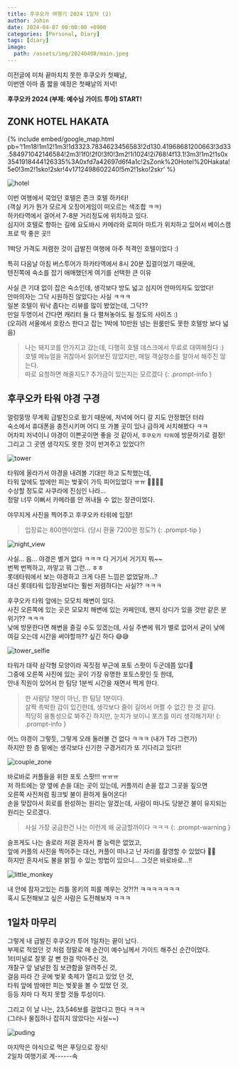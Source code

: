 ```yaml
---
title: 후쿠오카 여행기 2024 1일차 (2)
author: Johin
date: 2024-04-07 00:00:00 +0900
categories: [Personal, Diary]
tags: [diary]
image:
  path: /assets/img/20240408/main.jpeg
---
```


이전글에 미처 끝마치치 못한 후쿠오카 첫째날,  
이번엔 아마 좀 짧을 예정은 첫째날의 저녁!

**후쿠오카 2024 (부제: 예수님 가이드 투어) START!**

## ZONK HOTEL HAKATA

{% include embed/google_map.html pb='!1m18!1m12!1m3!1d3323.7834623456583!2d130.41968681200663!3d33.584971042146584!2m3!1f0!2f0!3f0!3m2!1i1024!2i768!4f13.1!3m3!1m2!1s0x3541918444126335%3A0xfd7a42697d6f4a1c!2sZonk%20Hotel%20Hakata!5e0!3m2!1sko!2skr!4v1712498602240!5m2!1sko!2skr' %}

![hotel](/assets/img/20240408/zonk_hotel.png)

이번 여행에서 묵었던 호텔은 존크 호텔 하카타!  
(객실 키가 뭔가 모르게 오징어게임이 떠오르는 색조합 ㅋㅋ)  
하카타역에서 걸어서 7-8분 거리정도에 위치하고 있다.  
심지어 호텔로 향하는 길에 요도바시 카메라와 로피아 마트가 위치하고 있어서 베이스캠프로 딱 좋은 곳!!  

1박당 가격도 저렴한 것이 급발진 여행에 아주 적격인 호텔이었다 :)  

특히 다음날 아침 버스투어가 하카타역에서 8시 20분 집결이었기 때문에,  
텐진쪽에 숙소를 잡기 애매했던게 여기를 선택한 큰 이유  

사실 큰 기대 없이 잡은 숙소인데, 생각보다 방도 넓고 심지어 안마의자도 있었다!  
안마의자는 그닥 시원하진 않았다는 사실 ㅋㅋㅋ  
일본 호텔이 워낙 좁다는 리뷰를 많이 봤었는데, 그닥??  
만일 두명이서 간다면 캐리터 둘 다 펼쳐놓아도 될 정도의 사이즈 :)  
(오히려 서울에서 호캉스 한다고 잡는 1박에 10만원 넘는 원룸만도 못한 호텔방 보다 넓음)  

> 나는 돼지코를 안가지고 갔는데, 다행히 호텔 데스크에서 무료로 대여해줬다 :)  
>  호텔 메뉴얼을 귀찮아서 읽어보진 않았지만, 매일 객실청소를 알아서 해주진 않는다.  
>  따로 요청하면 해줄지도? 추가금이 있는지는 모르겠다
{: .prompt-info }

## 후쿠오카 타워 야경 구경

얼렁뚱땅 무계획 급발진으로 왔기 때문에, 저녁에 어디 갈 지도 안정했던 터라  
숙소에서 휴대폰을 충전시키며 어디 또 가볼 곳이 있나 급하게 서치해봤다 ㅋㅋ  
어차피 저녁이니 야경이 이쁜곳이면 좋을 것 같아서, `후쿠오카 타워`에 방문하기로 결정!  
그리고 그 곳엔 생각지도 못한 것이 반겨주고 있었다?!

![tower](/assets/img/20240408/tower.png)

타워에 올라가서 야경을 내려볼 기대만 하고 도착했는데,  
타워 앞에도 밤에만 피는 벚꽃이 가득 피어있었다 ㅠㅠ 🌸🌸🌸🌸  
수상할 정도로 사쿠라에 진심인 나라...  
정말 너무 이뻐서 카메라를 안 꺼내들 수 없는 장관이었다.  

야무지게 사진을 찍어주고 후쿠오카 타워에 입장!  
> 입장료는 800엔이었다. (당시 환율 7200원 정도?)
{: .prompt-tip }

![night_view](/assets/img/20240408/night_view.png)

사실... 음... 야경은 별거 없다 ㅋㅋㅋ 다 거기서 거기지 뭐~~  
번쩍 번쩍하고, 까맣고 뭐 그런... ㅎㅎ  
롯데타워에서 보는 야경하고 크게 다른 느낌은 없었달까...?  
대신 롯데타워 입장권보다는 훨씬 저렴하다는 사실?? ㅋㅋㅋ  

후쿠오카 타워 앞에는 모모치 해변이 있다.  
사진 오른쪽에 있는 곳은 모모치 해변에 있는 카페인데, 왠지 상디가 있을 것만 같은 분위기?? ㅋㅋㅋ  
낮에 방문한다면 해변을 즐길 수도 있겠는데, 사실 주변에 뭐가 별로 없어서 굳이 낮에 여길 오는데 시간을 써야할까?? 싶긴 하다 😅😅

![tower_selfie](/assets/img/20240408/tower_selfie.png)

타워가 대략 삼각형 모양이라 꼭짓점 부근에 포토 스팟이 두군데쯤 있다📸  
그중에 오른쪽 사진에 있는 곳이 가장 유명한 포토스팟인 듯 한데,  
안내 직원이 있어서 한 팀당 1분씩 시간을 재면서 찍게 한다.  

> 한 사람당 1분이 아닌, 한 팀당 1분이다.  
>  살짝 촉박한 감이 있긴한데, 생각보다 줄이 길어서 어쩔 수 없긴 한 것 같다.  
>  적당히 융통성으로 봐주긴 하지만, 눈치가 보이니 포즈를 미리 생각해가자!
{: .prompt-info }

어느 야경이 그렇듯, 그렇게 오래 둘러볼 건 없다 ㅋㅋㅋ (내가 T라 그런가)  
하지만 한 층 밑에는 생각보다 신기한 구경거리가 또 기다리고 있다!!

![couple_zone](/assets/img/20240408/couple_zone.png)

바로바로 커플들을 위한 포토 스팟!!! ㅠㅠㅠ  
저 하트에는 양 옆에 손을 대는 곳이 있는데, 커플끼리 손을 잡고 그곳을 짚으면  
오른쪽 사진처럼 핑크빛 불이 환하게 들어온다!  
손을 맞잡아서 회로를 완성하는 원리는 알겠는데, 사람이 떠나도 당분간 불이 유지되는 원리는 모르겠다.  

> 사실 가장 궁금한건 나는 이런게 왜 궁금할까이다 ㅋㅋㅋ
{: .prompt-warning }

슬프게도 나는 솔로라 저걸 혼자서 켤 능력은 없었고,  
앞에 커플의 사진을 찍어주는 대신, 커플이 떠나고 난 자리를 촬영할 수 있었다 🥲🥲  
하지만 혼자서도 불을 밝힐 수 있는 방법이 있으니... 그것은 바로바로...!!

![little_monkey](/assets/img/20240408/little_monkey.png)

내 안에 잠자고있는 리틀 몽키의 피를 깨우는 것?!?! ㅋㅋㅋㅋㅋㅋㅋ  
혹시 도전해보고 싶은 사람은 도전해보자 ㅋㅋㅋ

## 1일차 마무리

그렇게 내 급발진 후쿠오카 투어 1일차는 끝이 났다.  
부제로 적었던 것 처럼 정말로 매 순간이 예수님께서 가이드 해주신 순간이었다.  
1터미널로 잘못 갈 뻔 한걸 막아주신 것,  
개찰구 앞 널널한 짐 보관함을 알려주신 것,  
걸음 따라 간 곳에 벚꽃 축제가 열리고 있었 던 것,  
타워 앞에 밤에만 피는 벚꽃을 볼 수 있었 던 것,  
등등 차마 다 적지 못할 것들 투성이다.  

그리고 이 날 나는, 23,546보를 걸었다고 한다 ㅋㅋㅋ  
(그러나 물집하나 잡히지 않았다는 사실~~)

![puding](/assets/img/20240408/puding.JPG)

마지막은 야식으로 먹은 푸딩으로 장식!  
2일차 여행기로 계------속